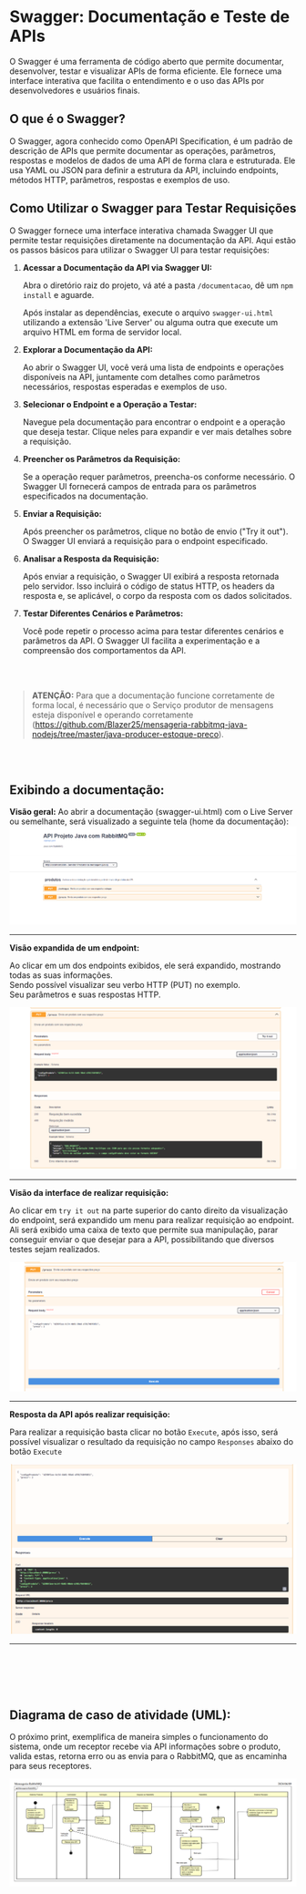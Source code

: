 # Swagger: Documentação e Teste de APIs

O Swagger é uma ferramenta de código aberto que permite documentar, desenvolver, testar e visualizar APIs de forma eficiente. Ele fornece uma interface interativa que facilita o entendimento e o uso das APIs por desenvolvedores e usuários finais.

## O que é o Swagger?

O Swagger, agora conhecido como OpenAPI Specification, é um padrão de descrição de APIs que permite documentar as operações, parâmetros, respostas e modelos de dados de uma API de forma clara e estruturada. Ele usa YAML ou JSON para definir a estrutura da API, incluindo endpoints, métodos HTTP, parâmetros, respostas e exemplos de uso.

## Como Utilizar o Swagger para Testar Requisições

O Swagger fornece uma interface interativa chamada Swagger UI que permite testar requisições diretamente na documentação da API. Aqui estão os passos básicos para utilizar o Swagger UI para testar requisições:

1. **Acessar a Documentação da API via Swagger UI:**

   Abra o diretório raiz do projeto, vá até a pasta `/documentacao`, dê um `npm install` e aguarde.

   Após instalar as dependências, execute o arquivo `swagger-ui.html` utilizando a extensão 'Live Server' ou alguma outra que execute um arquivo HTML em forma de servidor local.

2. **Explorar a Documentação da API:**

   Ao abrir o Swagger UI, você verá uma lista de endpoints e operações disponíveis na API, juntamente com detalhes como parâmetros necessários, respostas esperadas e exemplos de uso.

3. **Selecionar o Endpoint e a Operação a Testar:**

   Navegue pela documentação para encontrar o endpoint e a operação que deseja testar. Clique neles para expandir e ver mais detalhes sobre a requisição.

4. **Preencher os Parâmetros da Requisição:**

   Se a operação requer parâmetros, preencha-os conforme necessário. O Swagger UI fornecerá campos de entrada para os parâmetros especificados na documentação.

5. **Enviar a Requisição:**

   Após preencher os parâmetros, clique no botão de envio ("Try it out"). O Swagger UI enviará a requisição para o endpoint especificado.

6. **Analisar a Resposta da Requisição:**

   Após enviar a requisição, o Swagger UI exibirá a resposta retornada pelo servidor. Isso incluirá o código de status HTTP, os headers da resposta e, se aplicável, o corpo da resposta com os dados solicitados.

7. **Testar Diferentes Cenários e Parâmetros:**

   Você pode repetir o processo acima para testar diferentes cenários e parâmetros da API. O Swagger UI facilita a experimentação e a compreensão dos comportamentos da API.

<br>
<br>

> **ATENÇÃO:** Para que a documentação funcione corretamente de forma local, é necessário que o Serviço produtor de mensagens esteja disponível e operando corretamente (https://github.com/Blazer25/mensageria-rabbitmq-java-nodejs/tree/master/java-producer-estoque-preco).

<br>
<br>

## Exibindo a documentação:

**Visão geral:**
Ao abrir a documentação (swagger-ui.html) com o Live Server ou semelhante, será visualizado a seguinte tela (home da documentação):
![Exemplo](prints/home-doc.png)

<hr>

**Visão expandida de um endpoint:**

Ao clicar em um dos endpoints exibidos, ele será expandido, mostrando todas as suas informações.
<br>
Sendo possível visualizar seu verbo HTTP (PUT) no exemplo.
<br>
Seu parâmetros e suas respostas HTTP.

![Exemplo](prints/todos-campos-doc.png)

<hr>

**Visão da interface de realizar requisição:**

Ao clicar em `try it out` na parte superior do canto direito da visualização do endpoint, será expandido um menu para realizar requisição ao endpoint.
<br>
Ali será exibido uma caixa de texto que permite sua manipulação, parar conseguir enviar o que desejar para a API, possibilitando que diversos testes sejam realizados.

![Exemplo](prints/try-aberto.png)

<hr>

**Resposta da API após realizar requisição:**

Para realizar a requisição basta clicar no botão `Execute`, após isso, será possível visualizar o resultado da requisição no campo `Responses` abaixo do botão `Execute`

![Exemplo](prints/try-sucesso.png)

<hr>
<br><br><br><br>

## Diagrama de caso de atividade (UML):

O próximo print, exemplifica de maneira simples o funcionamento do sistema, onde um receptor recebe via API informações sobre o produto, valida estas, retorna erro ou as envia para o RabbitMQ, que as encaminha para seus receptores.

![Exemplo](prints/diagrama-atividade-uml.png)
